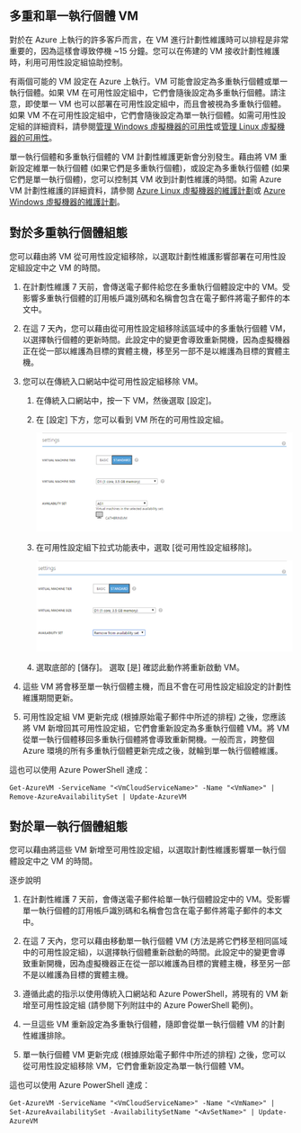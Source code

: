 

## 多重和單一執行個體 VM
對於在 Azure 上執行的許多客戶而言，在 VM 進行計劃性維護時可以排程是非常重要的，因為這樣會導致停機 ~15 分鐘。您可以在佈建的 VM 接收計劃性維護時，利用可用性設定組協助控制。

有兩個可能的 VM 設定在 Azure 上執行。VM 可能會設定為多重執行個體或單一執行個體。如果 VM 在可用性設定組中，它們會隨後設定為多重執行個體。請注意，即使單一 VM 也可以部署在可用性設定組中，而且會被視為多重執行個體。如果 VM 不在可用性設定組中，它們會隨後設定為單一執行個體。如需可用性設定組的詳細資料，請參閱[管理 Windows 虛擬機器的可用性](../articles/virtual-machines/virtual-machines-windows-manage-availability.md)或[管理 Linux 虛擬機器的可用性](../articles/virtual-machines/virtual-machines-linux-manage-availability.md)。

單一執行個體和多重執行個體的 VM 計劃性維護更新會分別發生。藉由將 VM 重新設定維單一執行個體 (如果它們是多重執行個體)，或設定為多重執行個體 (如果它們是單一執行個體)，您可以控制其 VM 收到計劃性維護的時間。如需 Azure VM 計劃性維護的詳細資料，請參閱 [Azure Linux 虛擬機器的維護計劃](../articles/virtual-machines/virtual-machines-linux-planned-maintenance.md)或 [Azure Windows 虛擬機器的維護計劃](../articles/virtual-machines/virtual-machines-windows-planned-maintenance.md)。

## 對於多重執行個體組態
您可以藉由將 VM 從可用性設定組移除，以選取計劃性維護影響部署在可用性設定組設定中之 VM 的時間。

1.	在計劃性維護 7 天前，會傳送電子郵件給您在多重執行個體設定中的 VM。受影響多重執行個體的訂用帳戶識別碼和名稱會包含在電子郵件將電子郵件的本文中。

2.	在這 7 天內，您可以藉由從可用性設定組移除該區域中的多重執行個體 VM，以選擇執行個體的更新時間。此設定中的變更會導致重新開機，因為虛擬機器正在從一部以維護為目標的實體主機，移至另一部不是以維護為目標的實體主機。

3.	您可以在傳統入口網站中從可用性設定組移除 VM。
   
    1.	在傳統入口網站中，按一下 VM，然後選取 [設定]。 

    2.	在 [設定] 下方，您可以看到 VM 所在的可用性設定組。

        ![可用性設定組選取](./media/virtual-machines-planned-maintenance-schedule/availabilitysetselection.png)

    3.	在可用性設定組下拉式功能表中，選取 [從可用性設定組移除]。

        ![從設定組移除](./media/virtual-machines-planned-maintenance-schedule/availabilitysetselectionconfiguration.png)

    4.	選取底部的 [儲存]。 選取 [是] 確認此動作將重新啟動 VM。

4.	這些 VM 將會移至單一執行個體主機，而且不會在可用性設定組設定的計劃性維護期間更新。

5.	可用性設定組 VM 更新完成 (根據原始電子郵件中所述的排程) 之後，您應該將 VM 新增回其可用性設定組，它們會重新設定為多重執行個體 VM。將 VM 從單一執行個體移回多重執行個體將會導致重新開機。一般而言，跨整個 Azure 環境的所有多重執行個體更新完成之後，就輪到單一執行個體維護。

這也可以使用 Azure PowerShell 達成：

```
Get-AzureVM -ServiceName "<VmCloudServiceName>" -Name "<VmName>" | Remove-AzureAvailabilitySet | Update-AzureVM
```

## 對於單一執行個體組態
您可以藉由將這些 VM 新增至可用性設定組，以選取計劃性維護影響單一執行個體設定中之 VM 的時間。

逐步說明

1.	在計劃性維護 7 天前，會傳送電子郵件給單一執行個體設定中的 VM。受影響單一執行個體的訂用帳戶識別碼和名稱會包含在電子郵件將電子郵件的本文中。 

2.	在這 7 天內，您可以藉由移動單一執行個體 VM (方法是將它們移至相同區域中的可用性設定組)，以選擇執行個體重新啟動的時間。此設定中的變更會導致重新開機，因為虛擬機器正在從一部以維護為目標的實體主機，移至另一部不是以維護為目標的實體主機。

3.	遵循此處的指示以使用傳統入口網站和 Azure PowerShell，將現有的 VM 新增至可用性設定組 (請參閱下列附註中的 Azure PowerShell 範例)。

4.	一旦這些 VM 重新設定為多重執行個體，隨即會從單一執行個體 VM 的計劃性維護排除。

5.	單一執行個體 VM 更新完成 (根據原始電子郵件中所述的排程) 之後，您可以從可用性設定組移除 VM，它們會重新設定為單一執行個體 VM。

這也可以使用 Azure PowerShell 達成：

    Get-AzureVM -ServiceName "<VmCloudServiceName>" -Name "<VmName>" | Set-AzureAvailabilitySet -AvailabilitySetName "<AvSetName>" | Update-AzureVM

<!--Anchors-->



<!--Link references-->
[Virtual Machines Manage Availability]: virtual-machines-windows-tutorial.md
[Understand planned versus unplanned maintenance]: virtual-machines-manage-availability.md#Understand-planned-versus-unplanned-maintenance/

